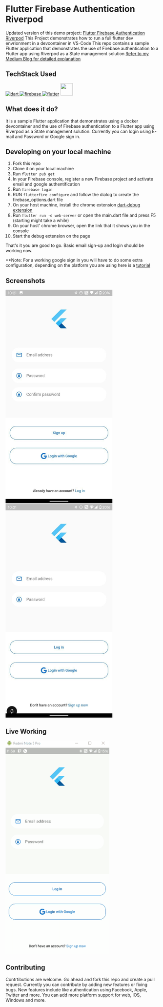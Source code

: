 # Flutter Firebase Authentication Riverpod

Updated version of this demo project: [Flutter Firebase Authentication Riverpod](https://github.com/2002Bishwajeet/authentication_riverpod/tree/master)
This Project demonstrates how to run a full flutter dev envrionment in a devcontainer in VS-Code
This repo contains a sample Flutter application that demonstrates the use of Firebase authentication to a Flutter app using Riverpod as a State management solution
[Refer to my Medium Blog for detailed explanation](https://bishwajeet-techmaster.medium.com/firebase-authentication-using-flutter-and-riverpod-f302ab749383)

## TechStack Used

<a href="https://dart.dev" target="_blank"> <img src="https://www.vectorlogo.zone/logos/dartlang/dartlang-icon.svg" alt="dart" width="40" height="40"/> </a> <a href="https://firebase.google.com/" target="_blank"> <img src="https://www.vectorlogo.zone/logos/firebase/firebase-icon.svg" alt="firebase" width="40" height="40"/> </a> <a href="https://flutter.dev" target="_blank"> <img src="https://www.vectorlogo.zone/logos/flutterio/flutterio-icon.svg" alt="flutter" width="40" height="40"/></a> <a href = "https://riverpod.dev/" tarrget = "_blank"> <img src = "https://riverpod.dev/img/logo.svg" height = "40" width = "40"/> </a>

## What does it do?

It is a sample Flutter application that demonstrates using a docker devcontainer and the use of Firebase authentication to a Flutter app using Riverpod as a State management solution.
Currently you can login using E-mail and Password or Google sign in.

## Developing on your local machine

1. Fork this repo
2. Clone it on your local machine
3. Run `flutter pub get`
4. In your Firebase console, register a new Firebase project and activate email and google authentification
5. Run `firebase login`
6. RUN `flutterfire configure` and follow the dialog to create the firebase_options.dart file
7. On your host machine, install the chrome extension [dart-debug extension](https://chrome.google.com/webstore/detail/dart-debug-extension/eljbmlghnomdjgdjmbdekegdkbabckhm)
7. Run `flutter run -d web-server` or open the main.dart file and press F5 (starting might take a while)
8. On your host' chrome browser, open the link that it shows you in the console
9. Start the debug extension on the page

That's it you are good to go. Basic email sign-up and login should be working now.

**Note: For a working google sign in you will have to do some extra configuration, depending on the platform you are using here is a [tutorial](https://blog.codemagic.io/firebase-authentication-google-sign-in-using-flutter/)

## Screenshots

<p float = "left">
<img src = "Screenshots\img1.jpg" height = "700"/>
<img src = "Screenshots\img2.jpg" height = "700"/>
</p>

## Live Working

<img src = "Screenshots\gif.gif" height = "700"/>

## Contributing

Contrtibutions are welcome. Go ahead and fork this repo and create a pull request. Currently you can contribute by adding new features or fixing bugs. New features include like authentication using Facebook, Apple, Twitter and more. You can add more platform support for web, iOS, Windows and more.
